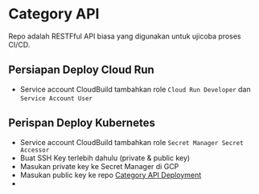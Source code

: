 # Category API

Repo adalah RESTFful API biasa yang digunakan untuk ujicoba proses CI/CD.

## Persiapan Deploy Cloud Run

- Service account CloudBuild tambahkan role ``Cloud Run Developer`` dan ``Service Account User``

## Perispan Deploy Kubernetes

- Service account CloudBuild tambahkan role ``Secret Manager Secret Accessor``
- Buat SSH Key terlebih dahulu (private & public key)
- Masukan private key ke Secret Manager di GCP
- Masukan public key ke repo [Category API Deployment](https://github.com/rahadiangg/category-api-deployment)
- 